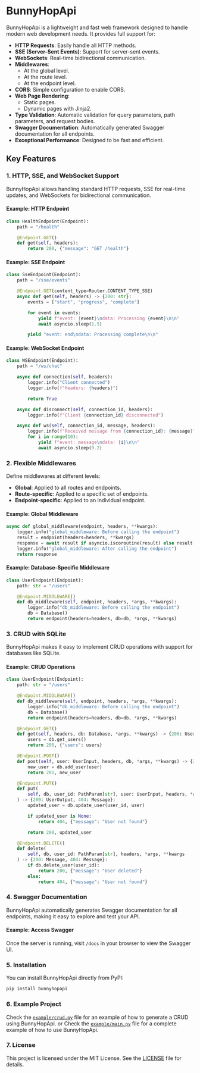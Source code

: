 # BunnyHopApi

BunnyHopApi is a lightweight and fast web framework designed to handle modern web development needs. It provides full support for:

- **HTTP Requests**: Easily handle all HTTP methods.
- **SSE (Server-Sent Events)**: Support for server-sent events.
- **WebSockets**: Real-time bidirectional communication.
- **Middlewares**: 
  - At the global level.
  - At the route level.
  - At the endpoint level.
- **CORS**: Simple configuration to enable CORS.
- **Web Page Rendering**:
  - Static pages.
  - Dynamic pages with Jinja2.
- **Type Validation**: Automatic validation for query parameters, path parameters, and request bodies.
- **Swagger Documentation**: Automatically generated Swagger documentation for all endpoints.
- **Exceptional Performance**: Designed to be fast and efficient.

## Key Features

### 1. HTTP, SSE, and WebSocket Support
BunnyHopApi allows handling standard HTTP requests, SSE for real-time updates, and WebSockets for bidirectional communication.

#### Example: HTTP Endpoint
```python
class HealthEndpoint(Endpoint):
    path = "/health"

    @Endpoint.GET()
    def get(self, headers):
        return 200, {"message": "GET /health"}
```

#### Example: SSE Endpoint
```python
class SseEndpoint(Endpoint):
    path = "/sse/events"

    @Endpoint.GET(content_type=Router.CONTENT_TYPE_SSE)
    async def get(self, headers) -> {200: str}:
        events = ["start", "progress", "complete"]

        for event in events:
            yield f"event: {event}\ndata: Processing {event}\n\n"
            await asyncio.sleep(1.5)

        yield "event: end\ndata: Processing complete\n\n"
```

#### Example: WebSocket Endpoint
```python
class WSEndpoint(Endpoint):
    path = "/ws/chat"

    async def connection(self, headers):
        logger.info("Client connected")
        logger.info(f"Headers: {headers}")

        return True

    async def disconnect(self, connection_id, headers):
        logger.info(f"Client {connection_id} disconnected")

    async def ws(self, connection_id, message, headers):
        logger.info(f"Received message from {connection_id}: {message}")
        for i in range(10):
            yield f"event: message\ndata: {i}\n\n"
            await asyncio.sleep(0.2)
```

### 2. Flexible Middlewares
Define middlewares at different levels:
- **Global**: Applied to all routes and endpoints.
- **Route-specific**: Applied to a specific set of endpoints.
- **Endpoint-specific**: Applied to an individual endpoint.

#### Example: Global Middleware
```python
async def global_middleware(endpoint, headers, **kwargs):
    logger.info("global_middleware: Before calling the endpoint")
    result = endpoint(headers=headers, **kwargs)
    response = await result if asyncio.iscoroutine(result) else result
    logger.info("global_middleware: After calling the endpoint")
    return response
```

#### Example: Database-Specific Middleware
```python
class UserEndpoint(Endpoint):
    path: str = "/users"

    @Endpoint.MIDDLEWARE()
    def db_middleware(self, endpoint, headers, *args, **kwargs):
        logger.info("db_middleware: Before calling the endpoint")
        db = Database()
        return endpoint(headers=headers, db=db, *args, **kwargs)
```

### 3. CRUD with SQLite
BunnyHopApi makes it easy to implement CRUD operations with support for databases like SQLite.

#### Example: CRUD Operations
```python
class UserEndpoint(Endpoint):
    path: str = "/users"

    @Endpoint.MIDDLEWARE()
    def db_middleware(self, endpoint, headers, *args, **kwargs):
        logger.info("db_middleware: Before calling the endpoint")
        db = Database()
        return endpoint(headers=headers, db=db, *args, **kwargs)

    @Endpoint.GET()
    def get(self, headers, db: Database, *args, **kwargs) -> {200: UserList}:
        users = db.get_users()
        return 200, {"users": users}

    @Endpoint.POST()
    def post(self, user: UserInput, headers, db, *args, **kwargs) -> {201: UserOutput}:
        new_user = db.add_user(user)
        return 201, new_user

    @Endpoint.PUT()
    def put(
        self, db, user_id: PathParam[str], user: UserInput, headers, *args, **kwargs
    ) -> {200: UserOutput, 404: Message}:
        updated_user = db.update_user(user_id, user)

        if updated_user is None:
            return 404, {"message": "User not found"}

        return 200, updated_user

    @Endpoint.DELETE()
    def delete(
        self, db, user_id: PathParam[str], headers, *args, **kwargs
    ) -> {200: Message, 404: Message}:
        if db.delete_user(user_id):
            return 200, {"message": "User deleted"}
        else:
            return 404, {"message": "User not found"}
```

### 4. Swagger Documentation
BunnyHopApi automatically generates Swagger documentation for all endpoints, making it easy to explore and test your API.

#### Example: Access Swagger
Once the server is running, visit `/docs` in your browser to view the Swagger UI.

### 5. Installation

You can install BunnyHopApi directly from PyPI:

```bash
pip install bunnyhopapi
```

### 6. Example Project

Check the [`example/crud.py`](example/crud.py) file for an example of how to generate a CRUD using BunnyHopApi.
or
Check the [`example/main.py`](example/main.py) file for a complete example of how to use BunnyHopApi.

### 7. License

This project is licensed under the MIT License. See the [LICENSE](LICENSE) file for details.